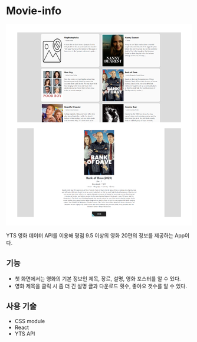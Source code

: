 # Movie-info

![img](./src/assets/img/Desktop%20-%201.png)

YTS 영화 데이터 API를 이용해 평점 9.5 이상의 영화 20편의 정보를 제공하는 App이다.

## 기능

- 첫 화면에서는 영화의 기본 정보인 제목, 장르, 설명, 영화 포스터를 알 수 있다.
- 영화 제목을 클릭 시 좀 더 긴 설명 글과 다운로드 횟수, 좋아요 갯수를 알 수 있다.

## 사용 기술

- CSS module
- React
- YTS API